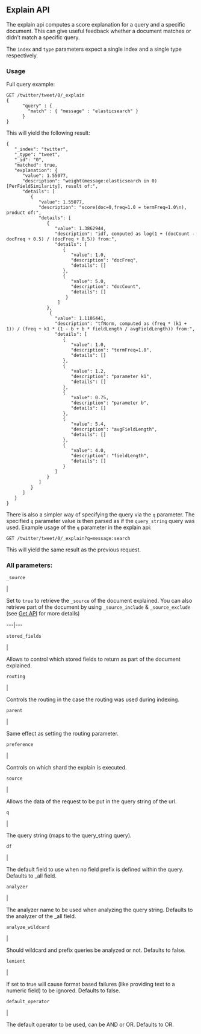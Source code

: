 ## Explain API

The explain api computes a score explanation for a query and a specific document. This can give useful feedback whether a document matches or didn’t match a specific query.

The `index` and `type` parameters expect a single index and a single type respectively.

### Usage

Full query example:
    
    
    GET /twitter/tweet/0/_explain
    {
          "query" : {
            "match" : { "message" : "elasticsearch" }
          }
    }

This will yield the following result:
    
    
    {
       "_index": "twitter",
       "_type": "tweet",
       "_id": "0",
       "matched": true,
       "explanation": {
          "value": 1.55077,
          "description": "weight(message:elasticsearch in 0) [PerFieldSimilarity], result of:",
          "details": [
             {
                "value": 1.55077,
                "description": "score(doc=0,freq=1.0 = termFreq=1.0\n), product of:",
                "details": [
                   {
                      "value": 1.3862944,
                      "description": "idf, computed as log(1 + (docCount - docFreq + 0.5) / (docFreq + 0.5)) from:",
                      "details": [
                         {
                            "value": 1.0,
                            "description": "docFreq",
                            "details": []
                         },
                         {
                            "value": 5.0,
                            "description": "docCount",
                            "details": []
                          }
                       ]
                   },
                    {
                      "value": 1.1186441,
                      "description": "tfNorm, computed as (freq * (k1 + 1)) / (freq + k1 * (1 - b + b * fieldLength / avgFieldLength)) from:",
                      "details": [
                         {
                            "value": 1.0,
                            "description": "termFreq=1.0",
                            "details": []
                         },
                         {
                            "value": 1.2,
                            "description": "parameter k1",
                            "details": []
                         },
                         {
                            "value": 0.75,
                            "description": "parameter b",
                            "details": []
                         },
                         {
                            "value": 5.4,
                            "description": "avgFieldLength",
                            "details": []
                         },
                         {
                            "value": 4.0,
                            "description": "fieldLength",
                            "details": []
                         }
                      ]
                   }
                ]
             }
          ]
       }
    }

There is also a simpler way of specifying the query via the `q` parameter. The specified `q` parameter value is then parsed as if the `query_string` query was used. Example usage of the `q` parameter in the explain api:
    
    
    GET /twitter/tweet/0/_explain?q=message:search

This will yield the same result as the previous request.

### All parameters:

`_source`

| 

Set to `true` to retrieve the `_source` of the document explained. You can also retrieve part of the document by using `_source_include` & `_source_exclude` (see [Get API](docs-get.html#get-source-filtering "Source filteringedit") for more details)   
  
---|---  
  
`stored_fields`

| 

Allows to control which stored fields to return as part of the document explained.   
  
`routing`

| 

Controls the routing in the case the routing was used during indexing.   
  
`parent`

| 

Same effect as setting the routing parameter.   
  
`preference`

| 

Controls on which shard the explain is executed.   
  
`source`

| 

Allows the data of the request to be put in the query string of the url.   
  
`q`

| 

The query string (maps to the query_string query).   
  
`df`

| 

The default field to use when no field prefix is defined within the query. Defaults to _all field.   
  
`analyzer`

| 

The analyzer name to be used when analyzing the query string. Defaults to the analyzer of the _all field.   
  
`analyze_wildcard`

| 

Should wildcard and prefix queries be analyzed or not. Defaults to false.   
  
`lenient`

| 

If set to true will cause format based failures (like providing text to a numeric field) to be ignored. Defaults to false.   
  
`default_operator`

| 

The default operator to be used, can be AND or OR. Defaults to OR. 
